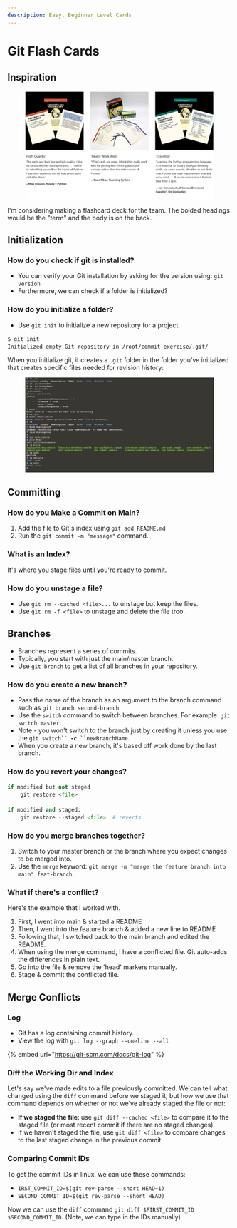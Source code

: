 ```yaml
---
description: Easy, Beginner Level Cards
---
```


# Git Flash Cards

## Inspiration

<figure><img src="../../../../.gitbook/assets/image (2) (1) (1) (1) (1) (1) (1) (1) (1) (1) (1) (1) (1) (1) (1) (1).png" alt=""><figcaption></figcaption></figure>

I'm considering making a flashcard deck for the team. The bolded headings would be the "term" and the body is on the back.

## Initialization

### How do you check if git is installed?

* You can verify your Git installation by asking for the version using: `git version`
* Furthermore, we can check if a folder is initialized?

### How do you initialize a folder?

* Use `git init` to initialize a new repository for a project.&#x20;

```bash
$ git init
Initialized empty Git repository in /root/commit-exercise/.git/
```

When you initialize git, it creates a `.git` folder in the folder you've initialized that creates specific files needed for revision history:

<figure><img src="../../../../.gitbook/assets/image (1) (1) (1) (1) (1) (1) (1) (1) (1) (1) (1) (1) (1) (1) (1) (1) (1) (1) (1) (1) (1) (1) (1) (1) (1) (1) (1) (1) (1) (1) (1).png" alt=""><figcaption></figcaption></figure>

## Committing

### How do you Make a Commit on Main?

1. Add the file to Git's index using `git add README.md`
2. Run the `git commit -m "message"` command.&#x20;

### What is an Index?

It's where you stage files until you're ready to commit.

### How do you unstage a file?

* Use `git rm --cached <file>...` to unstage but keep the files.
* Use `git rm -f <file>` to unstage and delete the file troo.

## Branches

* Branches represent a series of commits.
* Typically, you start with just the main/master branch.&#x20;
* Use `git branch` to get a list of all branches in your repository.

### How do you create a new branch?

* Pass the name of the branch as an argument to the branch command such as `git branch second-branch`.&#x20;
* Use the `switch` command to switch between branches. For example: `git switch master`.
* Note - you won't switch to the branch just by creating it unless you use the `git switch`` `**`-c`**` ``newBranchName`.&#x20;
* When you create a new branch, it's based off work done by the last branch.&#x20;

### How do you revert your changes?

```python
if modified but not staged
    git restore <file>
    
if modified and staged:
    git restore --staged <file>  # reverts 
```

### How do you merge branches together?

1. Switch to your master branch or the branch where you expect changes to be merged into.
2. Use the `merge` keyword: `git merge -m "merge the feature branch into main" feat-branch`.&#x20;

### What if there's a conflict?

Here's the example that I worked with.

1. First, I went into main & started a README
2. Then, I went into the feature branch & added a new line to README
3. Following that, I switched back to the main branch and edited the README.
4. When using the merge command, I have a conflicted file. Git auto-adds the differences in plain text.
5. Go into the file & remove the 'head' markers manually.
6. Stage & commit the conflicted file.&#x20;

## Merge Conflicts

### Log

* Git has a log containing commit history.
* View the log with `git log --graph --oneline --all`

{% embed url="https://git-scm.com/docs/git-log" %}

### Diff the Working Dir and Index

Let's say we've made edits to a file previously committed. We can tell what changed using the `diff` command before we staged it, but how we use that command depends on whether or not we've already staged the file or not:

* **If we staged the file**: use `git diff --cached <file>` to compare it to the staged file (or most recent commit if there are no staged changes).
* If we haven't staged the file, use `git diff <file>` to compare changes to the last staged change in the previous commit.&#x20;

### Comparing Commit IDs

To get the commit IDs in linux, we can use these commands:

* `IRST_COMMIT_ID=$(git rev-parse --short HEAD~1)`
* `SECOND_COMMIT_ID=$(git rev-parse --short HEAD)`

Now we can use the `diff` command `git diff $FIRST_COMMIT_ID $SECOND_COMMIT_ID`. (Note, we can type in the IDs manually)



